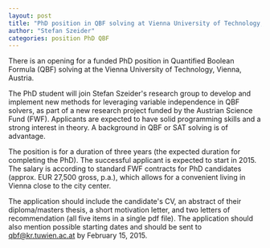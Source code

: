 ```yaml
---
layout: post
title: "PhD position in QBF solving at Vienna University of Technology, Austria"
author: "Stefan Szeider"
categories: position PhD QBF
---
```


There is an opening for a funded PhD position in Quantified Boolean Formula (QBF) solving at the Vienna University of Technology, Vienna, Austria. 

The PhD student will join Stefan Szeider's research group to develop and implement new methods for leveraging variable independence in QBF solvers, as part of a new research project funded by the Austrian Science Fund (FWF). Applicants are expected to have solid programming skills and a strong interest in theory. A background in QBF or SAT solving is of advantage.

The position is for a duration of three years (the expected duration for completing the PhD). The successful applicant is expected to start in 2015. The salary is according to standard FWF contracts for PhD candidates (approx. EUR 27,500 gross, p.a.), which allows for a convenient living in Vienna close to the city center.

The application should include the candidate's CV, an abstract of their diploma/masters thesis, a short motivation letter, and two letters of recommendation (all five items in a single pdf file). The application should also mention possible starting dates and should be sent to qbf@kr.tuwien.ac.at by February 15, 2015.

